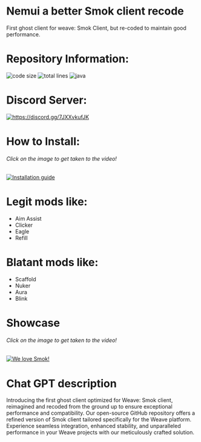 # Nemui a better Smok client recode
First ghost client for weave: Smok Client, but re-coded to maintain good performance.

# Repository Information:
<p align="left">
  <img src="https://img.shields.io/github/languages/code-size/SleepyFish-YT/Nemui.svg" alt="code size"/>
  <img src="https://tokei.rs/b1/github/SleepyFish-YT/Nemui?moduleCategory=code" alt="total lines"/>
  <img src="https://img.shields.io/github/languages/top/SleepyFish-YT/Nemui" alt="java"/>
</p>

# Discord Server:
<a href="https://discord.gg/7JXXvkufJK"><img src="https://invidget.switchblade.xyz/7JXXvkufJK" alt="https://discord.gg/7JXXvkufJK"/></a>

# How to Install:
###### Click on the image to get taken to the video!
[![Installation guide](http://img.youtube.com/vi/dvzhBm5qFbA/0.jpg)](https://www.youtube.com/watch?v=dvzhBm5qFbA "HOW TO INSTALL SMOK CLIENT (REAL)")

# Legit mods like:
- Aim Assist
- Clicker
- Eagle
- Refill

# Blatant mods like:
- Scaffold
- Nuker
- Aura
- Blink

# Showcase
###### Click on the image to get taken to the video!
[![We love Smok!](http://img.youtube.com/vi/7ZDMQ2RRi-Y/0.jpg)](https://www.youtube.com/watch?v=7ZDMQ2RRi-Y&t=136s "Smok Preview")

# Chat GPT description 
Introducing the first ghost client optimized for Weave: Smok client, reimagined and recoded from the ground up to ensure exceptional performance and compatibility. Our open-source GitHub repository offers a refined version of Smok client tailored specifically for the Weave platform. Experience seamless integration, enhanced stability, and unparalleled performance in your Weave projects with our meticulously crafted solution.
